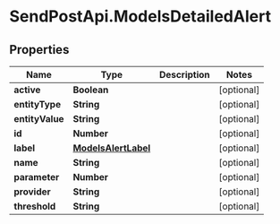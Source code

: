 # SendPostApi.ModelsDetailedAlert

## Properties
Name | Type | Description | Notes
------------ | ------------- | ------------- | -------------
**active** | **Boolean** |  | [optional] 
**entityType** | **String** |  | [optional] 
**entityValue** | **String** |  | [optional] 
**id** | **Number** |  | [optional] 
**label** | [**ModelsAlertLabel**](ModelsAlertLabel.md) |  | [optional] 
**name** | **String** |  | [optional] 
**parameter** | **Number** |  | [optional] 
**provider** | **String** |  | [optional] 
**threshold** | **String** |  | [optional] 


